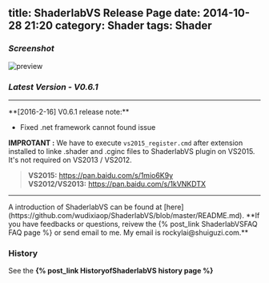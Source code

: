 title: ShaderlabVS Release Page
date: 2014-10-28 21:20
category: Shader
tags: Shader
---

### _Screenshot_  
![preview](https://github.com/wudixiaop/ShaderlabVS/raw/master/img/Highlighting.PNG)

<!--more-->

### _Latest Version - V0.6.1_  
<hr>
**[2016-2-16] V0.6.1 release note:**

* Fixed .net framework cannot found issue

**IMPROTANT :** We have to execute `vs2015_register.cmd` after extension installed to linke .shader and .cginc files to ShaderlabVS plugin on VS2015. It's not required on VS2013 / VS2012.

> **VS2015:** <https://pan.baidu.com/s/1mio6K9y>  
> **VS2012/VS2013:** <https://pan.baidu.com/s/1kVNKDTX>

<hr>
A introduction of ShaderlabVS can be found at [here](https://github.com/wudixiaop/ShaderlabVS/blob/master/README.md). **If you have feedbacks or questions, reivew the {% post_link ShaderlabVSFAQ FAQ page  %}
or send email to me. My email is rockylai@shuiguzi.com.**  

### History

See the __{% post_link HistoryofShaderlabVS history page %}__

